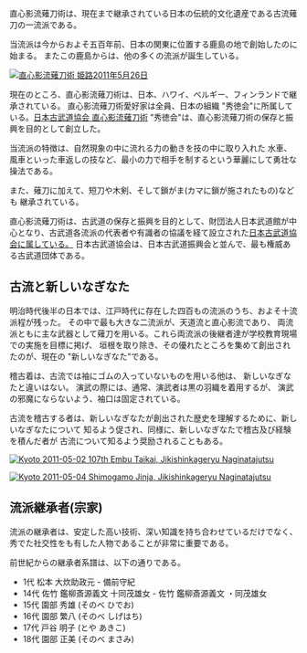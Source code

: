 直心影流薙刀術は、現在まで継承されている日本の伝統的文化遺産である古流薙刀の一流派である。

当流派は今からおよそ五百年前、日本の関東に位置する鹿島の地で創始したのに始まる。
またこの鹿島からは、他の多くの流派が誕生している。


[![直心影流薙刀術 姫路2011年5月26日](https://farm3.staticflickr.com/2514/5763043905_5a542834cf_m.jpg)](http://flickr.com/photos/14224905@N08/5763043905 "姫路2011-05-26 Jikishinkageryu Naginatajutsu/ paazio")

現在のところ、直心影流薙刀術は、日本、ハワイ、ベルギー、フィンランドで継承されている。
直心影流薙刀術愛好家は全員、日本の組織 "秀徳会"に所属している。[日本古武道協会 直心影流薙刀術](http://www.jikishin-naginata.jp/ "Jikishinkageryu Naginatajutsu")
 "秀徳会"は、直心影流薙刀術の保存と振興を目的として創立した。

当流派の特徴は、自然現象の中に流れる力の動きを技の中に取り入れた
水車、風車といった車返しの技など、最小の力で相手を制するという華麗にして勇壮な操法である。

また、薙刀に加えて、短刀や木剣、そして鎖がま(カマに鎖が施されたもの)なども
継承されている。

直心影流薙刀術は、古武道の保存と振興を目的として、財団法人日本武道館が中心となり、古武道各流派の代表者や有識者の協議を経て設立された[日本古武道協会に属している。](http://www.nihonkobudokyoukai.org/martialarts/059/ "直心影流薙刀術 - 日本古武道協会")
日本古武道協会は、日本古武道振興会と並んで、最も権威ある古武道団体である。


## 古流と新しいなぎなた

明治時代後半の日本では、江戸時代に存在した四百もの流派のうち、およそ十流派程が残った。
その中で最も大きな二流派が、天道流と直心影流であり、
両流派ともに主な武器として薙刀を用いる。これら両流派の後継者達が学校教育現場での実施を目標に掲げ、
垣根を取り除き、その優れたところを集めて創出されたのが、現在の "新しいなぎなた"である。

稽古着は、古流では袖にゴムの入っていないものを用いる他は、
新しいなぎなたと違いはない。
演武の際には、通常、演武者は黒の羽織を着用するが、
演武の邪魔にならないよう、袖口は固定されている。

古流を稽古する者は、新しいなぎなたが創出された歴史を理解するために、新しいなぎなたについて
知るよう促され、同様に、新しいなぎなたで稽古及び経験を積んだ者が
古流について知るよう奨励されることもある。

[![Kyoto 2011-05-02 107th Embu Taikai, Jikishinkageryu
Naginatajutsu](https://farm3.staticflickr.com/2291/5763589730_ae7116f625_m.jpg)
](http://flickr.com/photos/14224905@N08/5763589730 "Kyoto 2011-05-02 107th Embu Taikai, Jikishinkageryu Naginatajutsu / paazio")

[![Kyoto 2011-05-04 Shimogamo Jinja, Jikishinkageryu
Naginatajutsu](https://farm6.staticflickr.com/5185/5763043699_fcda29747e_m.jpg)
](http://flickr.com/photos/14224905@N08/5763043699 "Kyoto 2011-05-04 Shimogamo Jinja, Jikishinkageryu Naginatajutsu / paazio")

## 流派継承者(宗家)

流派の継承者は、安定した高い技術、深い知識を持ち合わせているだけでなく、
秀でた社交性をも有した人物であることが非常に重要である。

前世紀からの継承者系譜は、以下の通りである。

-   1代 松本 大炊助政元 - 備前守紀
-   14代 佐竹 鑑柳斎源義文 十同茂雄女 - 佐竹 鑑柳斎源義文 ・同茂雄女
-   15代 園部 秀雄 (そのべ ひでお)
-   16代 園部 繁八 (そのべ しげはち)
-   17代 戸谷 明子 (とや あきこ)
-   18代 園部 正美 (そのべ まさみ)
